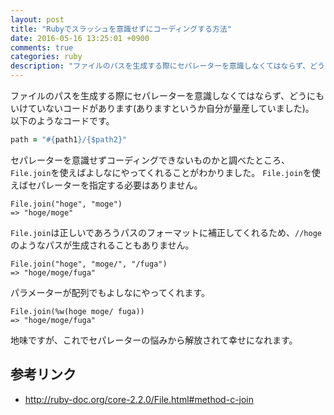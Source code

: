 ```yaml
---
layout: post
title: "Rubyでスラッシュを意識せずにコーディングする方法"
date: 2016-05-16 13:25:01 +0900
comments: true
categories: ruby
description: "ファイルのパスを生成する際にセパレーターを意識しなくてはならず、どうにもいけていないコードがあります(ありますというか自分が量産していました)。セパレーターを意識せずコーディングできないものかと調べたところ、File.joinを使えばよしなにやってくれることがわかりました。"
---
```


ファイルのパスを生成する際にセパレーターを意識しなくてはならず、どうにもいけていないコードがあります(ありますというか自分が量産していました)。  
以下のようなコードです。


```ruby
path = "#{path1}/{$path2}"

```

セパレーターを意識せずコーディングできないものかと調べたところ、`File.join`を使えばよしなにやってくれることがわかりました。
`File.join`を使えばセパレーターを指定する必要はありません。


```
File.join("hoge", "moge")
=> "hoge/moge"

```

`File.join`は正しいであろうパスのフォーマットに補正してくれるため、`//hoge`のようなパスが生成されることもありません。


```
File.join("hoge", "moge/", "/fuga")
=> "hoge/moge/fuga"

```

パラメーターが配列でもよしなにやってくれます。


```
File.join(%w(hoge moge/ fuga))
=> "hoge/moge/fuga"

```

地味ですが、これでセパレーターの悩みから解放されて幸せになれます。

## 参考リンク

* http://ruby-doc.org/core-2.2.0/File.html#method-c-join
